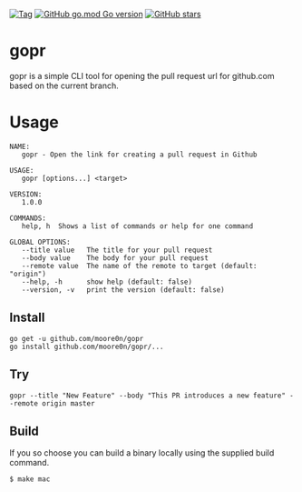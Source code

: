 [![Tag](https://img.shields.io/github/v/tag/moore0n/gopr?sort=date)](https://github.com/moore0n/gopr/releases)
[![GitHub go.mod Go version](https://img.shields.io/github/go-mod/go-version/moore0n/gopr)](https://golang.org/dl/)
[![GitHub stars](https://img.shields.io/github/stars/moore0n/gopr?style=social)](https://github.com/moore0n/gopr/stargazers)

# gopr
gopr is a simple CLI tool for opening the pull request url for github.com based on the current branch.

# Usage
```
NAME:
   gopr - Open the link for creating a pull request in Github

USAGE:
   gopr [options...] <target>

VERSION:
   1.0.0

COMMANDS:
   help, h  Shows a list of commands or help for one command

GLOBAL OPTIONS:
   --title value   The title for your pull request
   --body value    The body for your pull request
   --remote value  The name of the remote to target (default: "origin")
   --help, -h      show help (default: false)
   --version, -v   print the version (default: false)
```

## Install 
```
go get -u github.com/moore0n/gopr
go install github.com/moore0n/gopr/...
```

## Try
```
gopr --title "New Feature" --body "This PR introduces a new feature" --remote origin master
```

## Build
If you so choose you can build a binary locally using the supplied build command.
```
$ make mac
```
